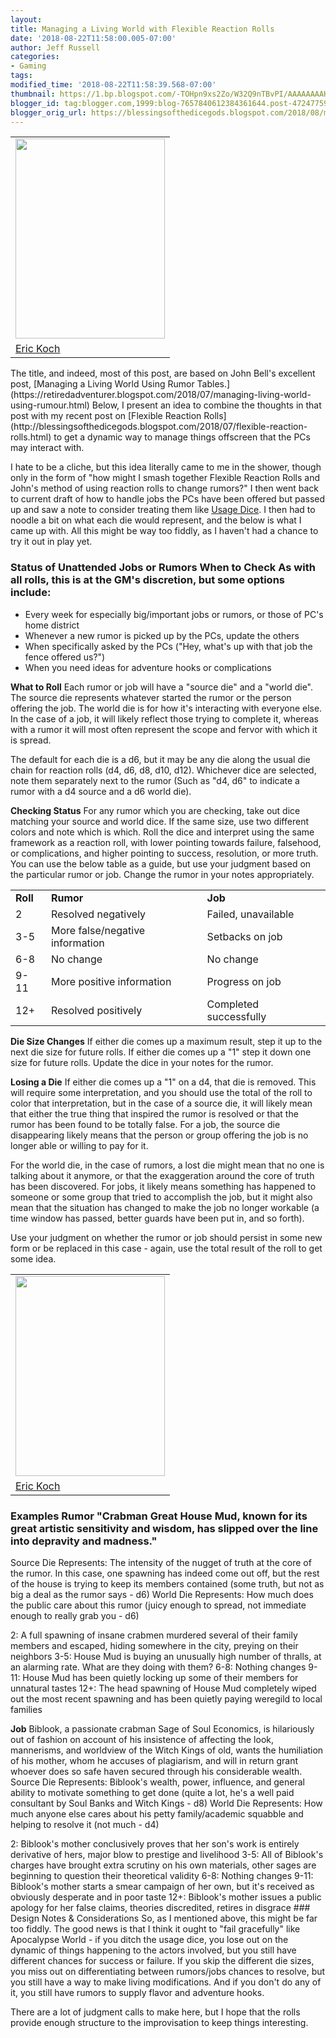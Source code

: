 ```yaml
---
layout:  
title: Managing a Living World with Flexible Reaction Rolls
date: '2018-08-22T11:58:00.005-07:00'
author: Jeff Russell
categories:
- Gaming
tags:
modified_time: '2018-08-22T11:58:39.568-07:00'
thumbnail: https://1.bp.blogspot.com/-TOHpn9xs2Zo/W32Q9nTBvPI/AAAAAAAAHAs/WxsMMQ0NMw4b4_fCp9XnV2UNYn8Qn2Y8QCLcBGAs/s72-c/Untitled_Artwork%2B%25289%2529.jpg
blogger_id: tag:blogger.com,1999:blog-7657840612384361644.post-472477593662092430
blogger_orig_url: https://blessingsofthedicegods.blogspot.com/2018/08/managing-living-world-with-flexible.html
---
```


 <table> <tbody> <tr class="odd"> <td><a href="https://1.bp.blogspot.com/-TOHpn9xs2Zo/W32Q9nTBvPI/AAAAAAAAHAs/WxsMMQ0NMw4b4_fCp9XnV2UNYn8Qn2Y8QCLcBGAs/s1600/Untitled_Artwork%2B%25289%2529.jpg"><img src="https://1.bp.blogspot.com/-TOHpn9xs2Zo/W32Q9nTBvPI/AAAAAAAAHAs/WxsMMQ0NMw4b4_fCp9XnV2UNYn8Qn2Y8QCLcBGAs/s320/Untitled_Artwork%2B%25289%2529.jpg" width="239" height="320" /></a></td> </tr> <tr class="even"> <td><a href="http://lexiconmegatherium.tumblr.com/tagged/erickochart">Eric Koch</a></td> </tr> </tbody> </table>  The title, and indeed, most of this post, are based on John Bell's excellent post, [Managing a Living World Using Rumor Tables.](https://retiredadventurer.blogspot.com/2018/07/managing-living-world-using-rumour.html) Below, I present an idea to combine the thoughts in that post with my recent post on [Flexible Reaction Rolls](http://blessingsofthedicegods.blogspot.com/2018/07/flexible-reaction-rolls.html) to get a dynamic way to manage things offscreen that the PCs may interact with.  
  
I hate to be a cliche, but this idea literally came to me in the shower, though only in the form of "how might I smash together Flexible Reaction Rolls and John's method of using reaction rolls to change rumors?" I then went back to current draft of how to handle jobs the PCs have been offered but passed up and saw a note to consider treating them like [Usage Dice](https://web.archive.org/web/20130613034002/http://intwischa.com/2011/05/house-rule-for-tracking-ammo/). I then had to noodle a bit on what each die would represent, and the below is what I came up with. All this might be way too fiddly, as I haven't had a chance to try it out in play yet.  
  

### Status of Unattended Jobs or Rumors  **When to Check**  As with all rolls, this is at the GM's discretion, but some options include: 
  - Every week for especially big/important jobs or rumors, or those of
    PC's home district
  - Whenever a new rumor is picked up by the PCs, update the others
  - When specifically asked by the PCs ("Hey, what's up with that job
    the fence offered us?")
  - When you need ideas for adventure hooks or complications

**What to Roll**  Each rumor or job will have a "source die" and a "world die". The source die represents whatever started the rumor or the person offering the job. The world die is for how it's interacting with everyone else. In the case of a job, it will likely reflect those trying to complete it, whereas with a rumor it will most often represent the scope and fervor with which it is spread.  
  

The default for each die is a d6, but it may be any die along the usual die chain for reaction rolls (d4, d6, d8, d10, d12). Whichever dice are selected, note them separately next to the rumor (Such as "d4, d6" to indicate a rumor with a d4 source and a d6 world die). 
  

**Checking Status**  For any rumor which you are checking, take out dice matching your source and world dice. If the same size, use two different colors and note which is which. Roll the dice and interpret using the same framework as a reaction roll, with lower pointing towards failure, falsehood, or complications, and higher pointing to success, resolution, or more truth. You can use the below table as a guide, but use your judgment based on the particular rumor or job. Change the rumor in your notes appropriately. 
  

<table> <tbody> <tr class="odd"> <td><strong>Roll</strong></td> <td><strong>Rumor</strong></td> <td><strong>Job</strong></td> </tr> <tr class="even"> <td>2</td> <td>Resolved negatively</td> <td>Failed, unavailable</td> </tr> <tr class="odd"> <td>3-5</td> <td>More false/negative information</td> <td>Setbacks on job</td> </tr> <tr class="even"> <td>6-8</td> <td>No change</td> <td>No change</td> </tr> <tr class="odd"> <td>9-11</td> <td>More positive information</td> <td>Progress on job</td> </tr> <tr class="even"> <td>12+</td> <td>Resolved positively</td> <td>Completed successfully </td> </tr> </tbody> </table> 
  

**Die Size Changes**  If either die comes up a maximum result, step it up to the next die size for future rolls. If either die comes up a "1" step it down one size for future rolls. Update the dice in your notes for the rumor. 
  

**Losing a Die**  If either die comes up a "1" on a d4, that die is removed. This will require some interpretation, and you should use the total of the roll to color that interpretation, but in the case of a source die, it will likely mean that either the true thing that inspired the rumor is resolved or that the rumor has been found to be totally false. For a job, the source die disappearing likely means that the person or group offering the job is no longer able or willing to pay for it. 
  

For the world die, in the case of rumors, a lost die might mean that no one is talking about it anymore, or that the exaggeration around the core of truth has been discovered. For jobs, it likely means something has happened to someone or some group that tried to accomplish the job, but it might also mean that the situation has changed to make the job no longer workable (a time window has passed, better guards have been put in, and so forth).  
  

Use your judgment on whether the rumor or job should persist in some new form or be replaced in this case - again, use the total result of the roll to get some idea. 
  

<table> <tbody> <tr class="odd"> <td><a href="https://2.bp.blogspot.com/-yegc4di4S54/W32RTneJTVI/AAAAAAAAHA0/iyX1W3T1Ldof1PkKeRqwiNFkVyV0EkdDQCLcBGAs/s1600/Fellhold_-_witch_mafia.jpg"><img src="https://2.bp.blogspot.com/-yegc4di4S54/W32RTneJTVI/AAAAAAAAHA0/iyX1W3T1Ldof1PkKeRqwiNFkVyV0EkdDQCLcBGAs/s320/Fellhold_-_witch_mafia.jpg" width="239" height="320" /></a></td> </tr> <tr class="even"> <td><a href="http://lexiconmegatherium.tumblr.com/tagged/erickochart">Eric Koch</a></td> </tr> </tbody> </table> 
  

### Examples  **Rumor**  "Crabman Great House Mud, known for its great artistic sensitivity and wisdom, has slipped over the line into depravity and madness." 
  

Source Die Represents: The intensity of the nugget of truth at the core of the rumor. In this case, one spawning has indeed come out off, but the rest of the house is trying to keep its members contained (some truth, but not as big a deal as the rumor says - d6)  World Die Represents: How much does the public care about this rumor (juicy enough to spread, not immediate enough to really grab you - d6) 
  

2: A full spawning of insane crabmen murdered several of their family members and escaped, hiding somewhere in the city, preying on their neighbors  3-5: House Mud is buying an unusually high number of thralls, at an alarming rate. What are they doing with them?  6-8: Nothing changes  9-11: House Mud has been quietly locking up some of their members for unnatural tastes  12+: The head spawning of House Mud completely wiped out the most recent spawning and has been quietly paying weregild to local families 
  

**Job**  Biblook, a passionate crabman Sage of Soul Economics, is hilariously out of fashion on account of his insistence of affecting the look, mannerisms, and worldview of the Witch Kings of old, wants the humiliation of his mother, whom he accuses of plagiarism, and will in return grant whoever does so safe haven secured through his considerable wealth.  Source Die Represents: Biblook's wealth, power, influence, and general ability to motivate something to get done (quite a lot, he's a well paid consultant by Soul Banks and Witch Kings - d8)  World Die Represents: How much anyone else cares about his petty family/academic squabble and helping to resolve it (not much - d4) 
  

2: Biblook's mother conclusively proves that her son's work is entirely derivative of hers, major blow to prestige and livelihood  3-5: All of Biblook's charges have brought extra scrutiny on his own materials, other sages are beginning to question their theoretical validity  6-8: Nothing changes  9-11: Biblook's mother starts a smear campaign of her own, but it's received as obviously desperate and in poor taste  12+: Biblook's mother issues a public apology for her false claims, theories discredited, retires in disgrace  ### Design Notes & Considerations  So, as I mentioned above, this might be far too fiddly. The good news is that I think it ought to "fail gracefully" like Apocalypse World - if you ditch the usage dice, you lose out on the dynamic of things happening to the actors involved, but you still have different chances for success or failure. If you skip the different die sizes, you miss out on differentiating between rumors/jobs chances to resolve, but you still have a way to make living modifications. And if you don't do any of it, you still have rumors to supply flavor and adventure hooks. 
  

There are a lot of judgment calls to make here, but I hope that the rolls provide enough structure to the improvisation to keep things interesting. 
